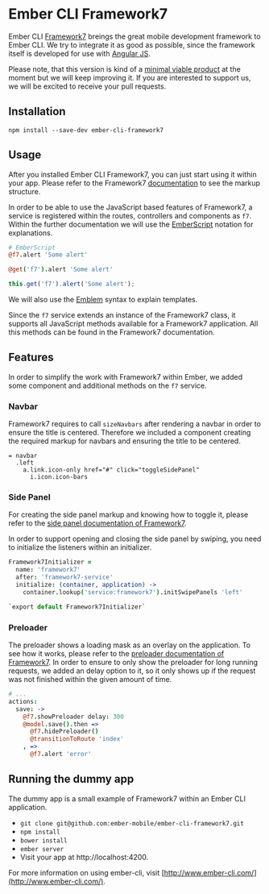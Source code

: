 # Ember CLI Framework7

Ember CLI [Framework7](http://www.idangero.us/framework7/) breings the great
mobile development framework to Ember CLI. We try to integrate it as good as
possible, since the framework itself is developed for use with
[Angular JS](https://angularjs.org/).

Please note, that this version is kind of a [minimal viable product](https://en.wikipedia.org/wiki/Minimum_viable_product)
at the moment but we will keep improving it. If you are interested to
support us, we will be excited to receive your pull requests.

## Installation

    npm install --save-dev ember-cli-framework7

## Usage

After you installed Ember CLI Framework7, you can just start using it
within your app. Please refer to the Framework7 [documentation](http://www.idangero.us/framework7/docs/)
to see the markup structure.

In order to be able to use the JavaScript based features of Framework7,
a service is registered within the routes, controllers and components as
`f7`. Within the further documentation we will use the [EmberScript](http://emberscript.com/)
notation for explanations.

```coffeescript
# EmberScript
@f7.alert 'Some alert'
```

```coffeescript
@get('f7').alert 'Some alert'
```

```javascript
this.get('f7').alert('Some alert');
```

We will also use the [Emblem](http://emblemjs.com/) syntax to explain templates.

Since the `f7` service extends an instance of the Framework7 class, it
supports all JavaScript methods available for a Framework7 application.
All this methods can be found in the Framework7 documentation.

## Features

In order to simplify the work with Framework7 within Ember, we added
some component and additional methods on the `f7` service.

### Navbar

Framework7 requires to call `sizeNavbars` after rendering a navbar in
order to ensure the title is centered. Therefore we included a component
creating the required markup for navbars and ensuring the title to be
centered.

```emblem
= navbar
  .left
    a.link.icon-only href="#" click="toggleSidePanel"
      i.icon.icon-bars
```

### Side Panel

For creating the side panel markup and knowing how to toggle it, please refer
to the [side panel documentation of Framework7](http://www.idangero.us/framework7/docs/side-panels.html).

In order to support opening and closing the side panel by swiping, you
need to initialize the listeners within an initializer.

```coffeescript
Framework7Initializer =
  name: 'framework7'
  after: 'framework7-service'
  initialize: (container, application) ->
    container.lookup('service:framework7').initSwipePanels 'left'

`export default Framework7Initializer`
```

### Preloader

The preloader shows a loading mask as an overlay on the application. To
see how it works, please refer to the [preloader documentation of
Framework7](http://www.idangero.us/framework7/docs/preloader.html). In
order to ensure to only show the preloader for long running requests, we
added an delay option to it, so it only shows up if the request was not
finished within the given amount of time.

```coffeescript
# ...
actions:
  save: ->
    @f7.showPreloader delay: 300
    @model.save().then =>
      @f7.hidePreloader()
      @transitionToRoute 'index'
    , =>
      @f7.alert 'error'
```

## Running the dummy app

The dummy app is a small example of Framework7 within an Ember CLI
application.

* `git clone git@github.com:ember-mobile/ember-cli-framework7.git`
* `npm install`
* `bower install`
* `ember server`
* Visit your app at http://localhost:4200.

For more information on using ember-cli, visit [http://www.ember-cli.com/](http://www.ember-cli.com/).
